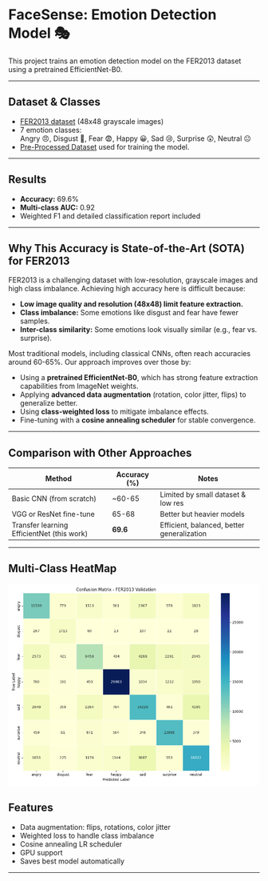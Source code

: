 # FaceSense: Emotion Detection Model 🎭

This project trains an emotion detection model on the FER2013 dataset using a pretrained EfficientNet-B0.

---

## Dataset & Classes

- [FER2013 dataset](https://www.kaggle.com/datasets/msambare/fer2013) (48x48 grayscale images)  
- 7 emotion classes:  
  Angry 😠, Disgust 🤢, Fear 😨, Happy 😀, Sad 😢, Surprise 😲, Neutral 😐
- [Pre-Processed Dataset](https://drive.google.com/file/d/1Eh0YJmBeqH5v0FVsZJ2MLrCRD2McrVaL/view?usp=sharing) used for training the model.
---

## Results

- **Accuracy:** 69.6%  
- **Multi-class AUC:** 0.92  
- Weighted F1 and detailed classification report included

---

## Why This Accuracy is State-of-the-Art (SOTA) for FER2013

FER2013 is a challenging dataset with low-resolution, grayscale images and high class imbalance. Achieving high accuracy here is difficult because:

- **Low image quality and resolution (48x48) limit feature extraction.**  
- **Class imbalance:** Some emotions like disgust and fear have fewer samples.  
- **Inter-class similarity:** Some emotions look visually similar (e.g., fear vs. surprise).

Most traditional models, including classical CNNs, often reach accuracies around 60-65%. Our approach improves over those by:

- Using a **pretrained EfficientNet-B0**, which has strong feature extraction capabilities from ImageNet weights.  
- Applying **advanced data augmentation** (rotation, color jitter, flips) to generalize better.  
- Using **class-weighted loss** to mitigate imbalance effects.  
- Fine-tuning with a **cosine annealing scheduler** for stable convergence.

---

## Comparison with Other Approaches

| Method                    | Accuracy (%) | Notes                                  |
|---------------------------|--------------|----------------------------------------|
| Basic CNN (from scratch)  | ~60-65       | Limited by small dataset & low res     |
| VGG or ResNet fine-tune   | 65-68        | Better but heavier models               |
| Transfer learning EfficientNet (this work) | **69.6**   | Efficient, balanced, better generalization |

---
## Multi-Class HeatMap 
![HeatMap](models/confusion_matrix_heatmap.png)

## Features

- Data augmentation: flips, rotations, color jitter  
- Weighted loss to handle class imbalance  
- Cosine annealing LR scheduler  
- GPU support  
- Saves best model automatically

---

